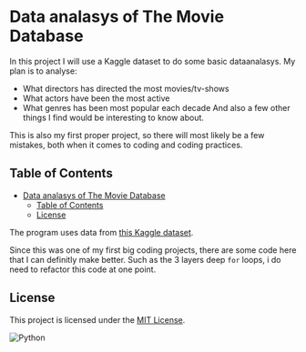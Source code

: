 # Data analasys of The Movie Database
In this project I will use a Kaggle dataset to do some basic dataanalasys. My plan is to analyse:
- What directors has directed the most movies/tv-shows
- What actors have been the most active
- What genres has been most popular each decade
And also a few other things I find would be interesting to know about.  

This is also my first proper project, so there will most likely be a few mistakes, both when it comes to coding and coding practices.

## Table of Contents
- [Data analasys of The Movie Database](#data-analasys-of-the-movie-database)
  - [Table of Contents](#table-of-contents)
  - [License](#license)



 The program uses data from [this Kaggle dataset](https://www.kaggle.com/datasets/alanvourch/tmdb-movies-daily-updates).


Since this was one of my first big coding projects, there are some code here that I can definitly make better. Such as the 3 layers deep `for` loops, i do need to refactor this code at one point.

## License
This project is licensed under the [MIT License](LICENSE).

![Python](https://img.shields.io/badge/Python-14354C?style=for-the-badge&logo=python&logoColor=white)
